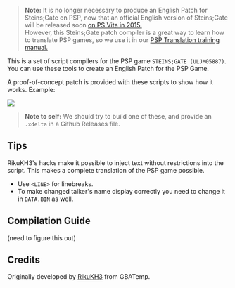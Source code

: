 > **Note:** It is no longer necessary to produce an English Patch for Steins;Gate on PSP, now that an official English version of Steins;Gate will be released soon [on PS Vita in 2015.](http://www.ricedigital.co.uk/steins-gate-ps-vita-ps3-coming-2015/)  
> However, this Steins;Gate patch compiler is a great way to learn how to translate PSP games, so we use it in our [PSP Translation training manual.](https://en.wikibooks.org/wiki/PSP/Steins_Gate_Translation)

This is a set of script compilers for the PSP game `STEINS;GATE (ULJM05887)`. You can use these tools to create an English Patch for the PSP Game.

A proof-of-concept patch is provided with these scripts to show how it works. Example:

![](http://i.imgur.com/P8ypaT4.png)

> **Note to self:** We should try to build one of these, and provide an `.xdelta` in a Github Releases file.

## Tips

RikuKH3's hacks make it possible to inject text without restrictions into the script. This makes a complete translation of the PSP game possible.

* Use `<LINE>` for linebreaks.
* To make changed talker's name display correctly you need to change it in `DATA.BIN` as well.

## Compilation Guide

(need to figure this out)

## Credits

Originally developed by [RikuKH3](https://gbatemp.net/threads/steins-gate-anyone-familiar-with-this-game-engine.346275/page-2#post-5065600) from GBATemp.

